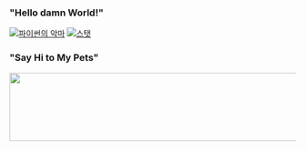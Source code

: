 ### "Hello damn World!"
[![파이썬의 악마](https://github-readme-stats.vercel.app/api/top-langs/?username=ahnjh05141)](https://github.com/anuraghazra/github-readme-stats)
[![스탯](https://github-readme-stats.vercel.app/api?username=ahnjh05141)](https://github.com/anuraghazra/github-readme-stats)

### "Say Hi to My Pets"
<a href="https://github.com/devxb/gitanimals">
  <img src="https://render.gitanimals.org/lines/ahnjh05141?pet-id=1" width="1000" height="120"/>
</a>

